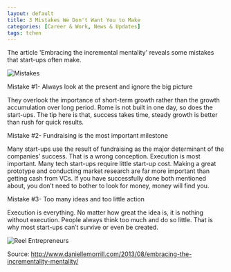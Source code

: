 ```yaml
---
layout: default
title: 3 Mistakes We Don't Want You to Make
categories: [Career & Work, News & Updates]
tags: tchen
---
```

The article 'Embracing the incremental mentality' reveals some mistakes that start-ups often make.

![Mistakes](http://c3inspire.com/wp-content/uploads/2013/09/startup-mistakes-300x200.jpeg)

Mistake #1- Always look at the present and ignore the big picture

They overlook the importance of short-term growth rather than the growth accumulation over long period. Rome is not built in one day, so does the start-ups. The tip here is that, success takes time, steady growth is better than rush for quick results.

Mistake #2- Fundraising is the most important milestone

Many start-ups use the result of fundraising as the major determinant of the companies’ success. That is a wrong conception. Execution is most important. Many tech start-ups require little start-up cost. Making a great prototype and conducting market research are far more important than getting cash from VCs. If you have successfully done both mentioned about, you don’t need to bother to look for money, money will find you.

Mistake #3- Too many ideas and too little action

Execution is everything. No matter how great the idea is, it is nothing without execution. People always think too much and do so little. That is why most start-ups can’t survive or even be created.

![Reel Entrepreneurs](http://c3inspire.com/wp-content/uploads/2013/09/dd.jpg)

Source: http://www.daniellemorrill.com/2013/08/embracing-the-incrementality-mentality/
